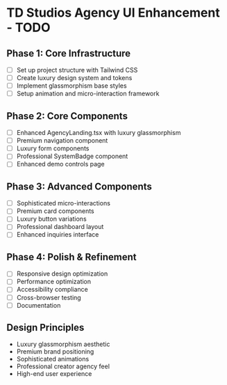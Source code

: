 # TD Studios Agency UI Enhancement - TODO

## Phase 1: Core Infrastructure
- [ ] Set up project structure with Tailwind CSS
- [ ] Create luxury design system and tokens
- [ ] Implement glassmorphism base styles
- [ ] Setup animation and micro-interaction framework

## Phase 2: Core Components
- [ ] Enhanced AgencyLanding.tsx with luxury glassmorphism
- [ ] Premium navigation component
- [ ] Luxury form components
- [ ] Professional SystemBadge component
- [ ] Enhanced demo controls page

## Phase 3: Advanced Components
- [ ] Sophisticated micro-interactions
- [ ] Premium card components
- [ ] Luxury button variations
- [ ] Professional dashboard layout
- [ ] Enhanced inquiries interface

## Phase 4: Polish & Refinement
- [ ] Responsive design optimization
- [ ] Performance optimization
- [ ] Accessibility compliance
- [ ] Cross-browser testing
- [ ] Documentation

## Design Principles
- Luxury glassmorphism aesthetic
- Premium brand positioning
- Sophisticated animations
- Professional creator agency feel
- High-end user experience